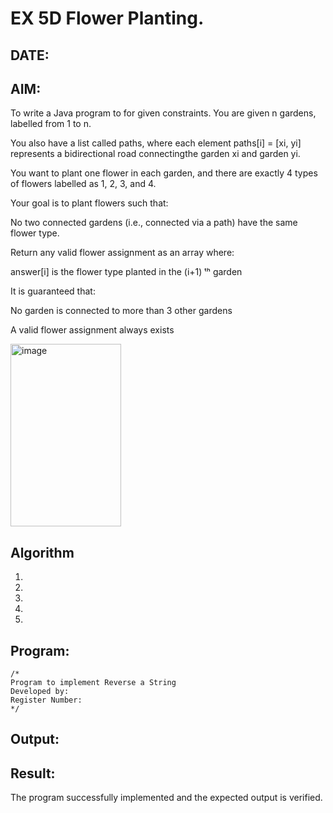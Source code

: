 
# EX 5D Flower Planting.
## DATE:
## AIM:
To write a Java program to for given constraints.
You are given n gardens, labelled from 1 to n.

You also have a list called paths, where each element paths[i] = [xi, yi] represents a bidirectional road connectingthe  garden xi and garden yi.

You want to plant one flower in each garden, and there are exactly 4 types of flowers labelled as 1, 2, 3, and 4.

Your goal is to plant flowers such that:

No two connected gardens (i.e., connected via a path) have the same flower type.

Return any valid flower assignment as an array where:

answer[i] is the flower type planted in the (i+1) ᵗʰ garden

It is guaranteed that:

No garden is connected to more than 3 other gardens

A valid flower assignment always exists

<img width="177" height="292" alt="image" src="https://github.com/user-attachments/assets/36aa40cb-1cdd-4746-b1a6-fc51ce6e96aa" />

## Algorithm
1. 
2. 
3. 
4.  
5.   

## Program:
```
/*
Program to implement Reverse a String
Developed by: 
Register Number:  
*/
```

## Output:



## Result:
The program successfully implemented and the expected output is verified.
